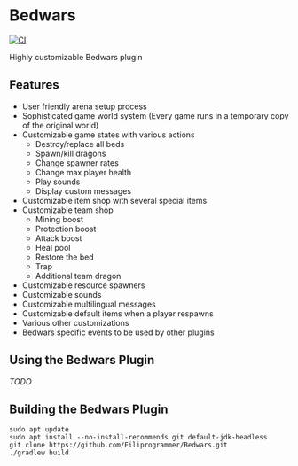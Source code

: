 Bedwars
=======

[![CI](https://github.com/Filiprogrammer/Bedwars/actions/workflows/main.yml/badge.svg)](https://github.com/Filiprogrammer/Bedwars/actions/workflows/main.yml)

Highly customizable Bedwars plugin

Features
--------

* User friendly arena setup process
* Sophisticated game world system (Every game runs in a temporary copy of the original world)
* Customizable game states with various actions
  * Destroy/replace all beds
  * Spawn/kill dragons
  * Change spawner rates
  * Change max player health
  * Play sounds
  * Display custom messages
* Customizable item shop with several special items
* Customizable team shop
  * Mining boost
  * Protection boost
  * Attack boost
  * Heal pool
  * Restore the bed
  * Trap
  * Additional team dragon
* Customizable resource spawners
* Customizable sounds
* Customizable multilingual messages
* Customizable default items when a player respawns
* Various other customizations
* Bedwars specific events to be used by other plugins

Using the Bedwars Plugin
------------------------

*TODO*

Building the Bedwars Plugin
---------------------------

```console
sudo apt update
sudo apt install --no-install-recommends git default-jdk-headless
git clone https://github.com/Filiprogrammer/Bedwars.git
./gradlew build
```
